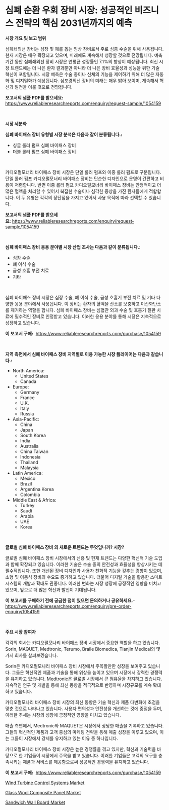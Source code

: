 <p><h1>심폐 순환 우회 장비 시장: 성공적인 비즈니스 전략의 핵심 2031년까지의 예측</h1></p><p><strong>시장 개요 및 보고 범위</strong></p>
<p><p>심폐쇄외선 장비는 심장 및 폐를 돕는 임상 장비로서 주로 심층 수술을 위해 사용됩니다. 현재 시장은 매우 확장되고 있으며, 미래에도 계속해서 성장할 것으로 전망됩니다. 예측 기간 동안 심폐쇄외선 장비 시장은 연평균 성장률인 7.1%의 향상이 예상됩니다. 최신 시장 트렌드에는 더 나은 환자 결과뿐만 아니라 더 나은 장비 효율성과 성능을 위한 기술 혁신이 포함됩니다. 시장 예측은 수술 중이나 신체의 기능을 제어하기 위해 더 많은 자동화 및 디지털화가 예상됩니다. 심포경외선 장비의 미래는 매우 밝아 보이며, 계속해서 혁신과 발전을 이룰 것으로 전망됩니다.</p></p>
<p><strong>보고서의 샘플 PDF를 받으세요:</strong> <a href="https://www.reliableresearchreports.com/enquiry/request-sample/1054159">https://www.reliableresearchreports.com/enquiry/request-sample/1054159</a></p>
<p>&nbsp;</p>
<p><strong>시장 세분화</strong></p>
<p><strong>심폐 바이패스 장비 유형별 시장 분석은 다음과 같이 분류됩니다.:</strong></p>
<p><ul><li>싱글 롤러 펌프 심폐 바이패스 장비</li><li>더블 롤러 펌프 심폐 바이패스 장비</li></ul></p>
<p>&nbsp;</p>
<p><p>카디오펄모너리 바이패스 장비 시장은 단일 롤러 펌프와 이중 롤러 펌프로 구분됩니다. 단일 롤러 펌프 카디오펄모너리 바이패스 장비는 단순한 디자인으로 운영이 간편하고 비용이 저렴합니다. 반면 이중 롤러 펌프 카디오펄모너리 바이패스 장비는 안정적이고 더 많은 혈액을 처리할 수 있어서 복잡한 수술이나 심각한 증상을 가진 환자들에게 적합합니다. 이 두 유형은 각각의 장단점을 가지고 있어서 사용 목적에 따라 선택할 수 있습니다.</p></p>
<p><strong>보고서의 샘플 PDF를 받으세요:</strong>&nbsp;<a href="https://www.reliableresearchreports.com/enquiry/request-sample/1054159">https://www.reliableresearchreports.com/enquiry/request-sample/1054159</a></p>
<p>&nbsp;</p>
<p><strong> 심폐 바이패스 장비 응용 분야별 시장 산업 조사는 다음과 같이 분류됩니다.:</strong></p>
<p><ul><li>심장 수술</li><li>폐 이식 수술</li><li>급성 호흡 부전 치료</li><li>기타</li></ul></p>
<p>&nbsp;</p>
<p><p>심폐 바이패스 장비 시장은 심장 수술, 폐 이식 수술, 급성 호흡기 부전 치료 및 기타 다양한 응용 분야에서 사용됩니다. 이 장비는 환자의 혈액을 산소를 보충하고 이산화탄소를 제거하는 역할을 합니다. 심폐 바이패스 장비는 심혈관 외과 수술 및 호흡기 질환 치료에 필수적인 장비로 인정받고 있습니다. 이러한 응용 분야를 통해 시장은 지속적으로 성장하고 있습니다.</p></p>
<p><strong>이 보고서 구매:</strong>&nbsp; <a href="https://www.reliableresearchreports.com/purchase/1054159">https://www.reliableresearchreports.com/purchase/1054159</a></p>
<p>&nbsp;</p>
<p><strong>지역 측면에서 심폐 바이패스 장비 지역별로 이용 가능한 시장 플레이어는 다음과 같습니다.:</strong></p>
<p><ul>
    <li>
        North America:
        <ul>
            <li>United States</li>
            <li>Canada</li>
        </ul>
    </li>
    <li>
        Europe:
        <ul>
            <li>Germany</li>
            <li>France</li>
            <li>U.K.</li>
            <li>Italy</li>
            <li>Russia</li>
        </ul>
    </li>
    <li>
        Asia-Pacific:
        <ul>
            <li>China</li>
            <li>Japan</li>
            <li>South Korea</li>
            <li>India</li>
            <li>Australia</li>
            <li>China Taiwan</li>
            <li>Indonesia</li>
            <li>Thailand</li>
            <li>Malaysia</li>
        </ul>
    </li>
    <li>
        Latin America:
        <ul>
            <li>Mexico</li>
            <li>Brazil</li>
            <li>Argentina Korea</li>
            <li>Colombia</li>
        </ul>
    </li>
    <li>
        Middle East & Africa:
        <ul>
            <li>Turkey</li>
            <li>Saudi</li>
            <li>Arabia</li>
            <li>UAE</li>
            <li>Korea</li>
        </ul>
    </li>
    </ul></p>
<p>&nbsp;</p>
<p><strong>글로벌 심폐 바이패스 장비 의 새로운 트렌드는 무엇입니까? 시장?</strong></p>
<p><p>글로벌 심폐 바이패스 장비 시장에서의 신흥 및 현재 트렌드는 다양한 혁신적 기술 도입과 함께 확장되고 있습니다. 이러한 기술은 수술 중의 안전성과 효율성을 향상시키는 데 필수적입니다. 또한 개선된 장비 디자인과 사용자 친화적 기능을 갖추는 경향이 있으며, 소형 및 이동식 장비의 수요도 증가하고 있습니다. 더불어 디지털 기술을 활용한 스마트 시스템의 개발과 확대도 관종니다. 이러한 변화는 시장 성장에 긍정적인 영향을 미치고 있으며, 앞으로 더 많은 혁신과 발전이 기대됩니다.</p></p>
<p><strong>이 보고서를 구매하기 전에 궁금한 점이 있으면 문의하거나 공유하세요.</strong>- <a href="https://www.reliableresearchreports.com/enquiry/pre-order-enquiry/1054159">https://www.reliableresearchreports.com/enquiry/pre-order-enquiry/1054159</a></p>
<p>&nbsp;</p>
<p><strong>주요 시장 참여자</strong></p>
<p><p>각각의 회사는 카디오펄모나리 바이패스 장비 시장에서 중요한 역할을 하고 있습니다. Sorin, MAQUET, Medtronic, Terumo, Braile Biomedica, Tianjin Medical의 몇 가지 회사를 살펴보겠습니다.</p><p>Sorin은 카디오펄모나리 바이패스 장비 시장에서 주목할만한 성장을 보여주고 있습니다. 그들은 혁신적인 제품과 기술을 통해 위상을 높이고 있으며 시장에서 강력한 경쟁력을 유지하고 있습니다. Medtronic은 글로벌 시장에서 큰 점유율을 차지하고 있습니다. 지속적인 연구 및 개발을 통해 최신 동향을 적극적으로 반영하며 시장규모를 계속 확대하고 있습니다.</p><p>카디오펄모나리 바이패스 장비 시장의 최신 동향은 기술 혁신과 제품 다변화에 초점을 맞춘 것으로 나타나고 있습니다. 사용자 편의성과 안전성을 개선하는 것에 중점을 두며, 이러한 추세는 시장의 성장에 긍정적인 영향을 미치고 있습니다.</p><p>매출 측면에서, Medtronic와 MAQUET은 시장에서 상당한 매출을 기록하고 있습니다. 그들의 혁신적인 제품과 고객 중심의 마케팅 전략을 통해 매출 성장을 이루고 있으며, 이는 그들이 시장에서 강세를 유지하고 있는 이유 중 하나입니다.</p><p>카디오펄모나리 바이패스 장비 시장은 높은 경쟁률을 겪고 있지만, 혁신과 기술력을 바탕으로 한 기업들이 시장에서 주목을 받고 있습니다. 이러한 기업들은 고객의 요구를 충족시키는 제품과 서비스를 제공함으로써 성공적인 경쟁력을 유지하고 있습니다.</p></p>
<p><strong>이 보고서 구매:</strong>&nbsp;&nbsp;<a href="https://www.reliableresearchreports.com/purchase/1054159">https://www.reliableresearchreports.com/purchase/1054159</a></p>
<p><p><a href="https://view.publitas.com/reportprime-1/wind-turbine-control-systems-market-analysis-examines-its-scope-on-growth-opportunities-and-forecasted-trends-spanning-from-2024-to-2031/">Wind Turbine Control Systems Market</a></p><p><a href="https://view.publitas.com/reportprime-1/glass-wool-composite-panel-market-research-report-provides-critical-insights-that-can-help-shape-business-development-and-investment-strategies/">Glass Wool Composite Panel Market</a></p><p><a href="https://view.publitas.com/reportprime-1/sandwich-wall-board-market-insights-market-players-and-forecast-till-2030/">Sandwich Wall Board Market</a></p></p>
